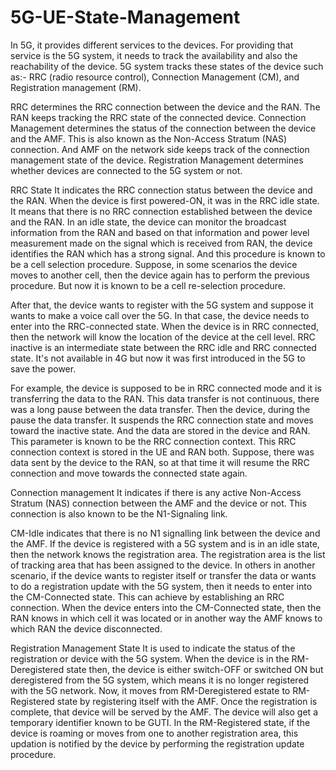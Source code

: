 # 5G-UE-State-Management

In 5G, it provides different services to the devices. For providing that service is the 5G system, it needs to track the availability and also the reachability of the device. 5G system tracks these states of the device such as:- RRC (radio resource control), Connection Management (CM), and Registration management (RM).

RRC determines the RRC connection between the device and the RAN. The RAN keeps tracking the RRC state of the connected device. Connection Management determines the status of the connection between the device and the AMF. This is also known as the Non-Access Stratum (NAS) connection. And AMF on the network side keeps track of the connection management state of the device. Registration Management determines whether devices are connected to the 5G system or not. 


RRC State
It indicates the RRC connection status between the device and the RAN. When the device is first powered-ON, it was in the RRC idle state. It means that there is no RRC connection established between the device and the RAN. In an idle state, the device can monitor the broadcast information from the RAN and based on that information and power level measurement made on the signal which is received from RAN, the device identifies the RAN which has a strong signal. And this procedure is known to be a cell selection procedure. Suppose, in some scenarios the device moves to another cell, then the device again has to perform the previous procedure. But now it is known to be a cell re-selection procedure. 

After that, the device wants to register with the 5G system and suppose it wants to make a voice call over the 5G. In that case, the device needs to enter into the RRC-connected state. When the device is in RRC connected, then the network will know the location of the device at the cell level. RRC inactive is an intermediate state between the RRC idle and RRC connected state. It's not available in 4G but now it was first introduced in the 5G to save the power. 

For example, the device is supposed to be in RRC connected mode and it is transferring the data to the RAN. This data transfer is not continuous, there was a long pause between the data transfer. Then the device, during the pause the data transfer. It suspends the RRC connection state and moves toward the inactive state. And the data are stored in the device and RAN. This parameter is known to be the RRC connection context. This RRC connection context is stored in the UE and RAN both. Suppose, there was data sent by the device to the RAN, so at that time it will resume the RRC connection and move towards the connected state again. 


Connection management 
It indicates if there is any active Non-Access Stratum (NAS) connection between the AMF and the device or not. This connection is also known to be the N1-Signaling link.

CM-Idle indicates that there is no N1 signalling link between the device and the AMF. If the device is registered with a 5G system and is in an idle state, then the network knows the registration area. The registration area is the list of tracking area that has been assigned to the device. In others in another scenario, if the device wants to register itself or transfer the data or wants to do a registration update with the 5G system, then it needs to enter into the CM-Connected state. This can achieve by establishing an RRC connection. When the device enters into the CM-Connected state, then the RAN knows in which cell it was located or in another way the AMF knows to which RAN the device disconnected.


Registration Management State
It is used to indicate the status of the registration or device with the 5G system. When the device is in the RM-Deregistered state then, the device is either switch-OFF or switched ON but deregistered from the 5G system, which means it is no longer registered with the 5G network. Now, it moves from RM-Deregistered estate to RM-Registered state by registering itself with the AMF. Once the registration is complete, that device will be served by the AMF. The device will also get a temporary identifier known to be GUTI. In the RM-Registered state, if the device is roaming or moves from one to another registration area, this updation is notified by the device by performing the registration update procedure.
